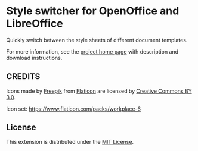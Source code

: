 # Style switcher for OpenOffice and LibreOffice 

Quickly switch between the style sheets of different document templates.

For more information, see the [project home page](https://peter88213.github.io/StyleSwitcher/) with description and download instructions.

## CREDITS
Icons made by [Freepik](https://www.freepik.com) from [Flaticon](https://www.flaticon.com) are licensed by [Creative Commons BY 3.0](http://creativecommons.org/licenses/by/3.0/).

Icon set: https://www.flaticon.com/packs/workplace-6

## License

This extension is distributed under the [MIT License](http://www.opensource.org/licenses/mit-license.php).
